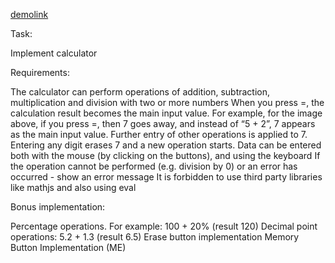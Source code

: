 [demolink](https://iryna713.github.io/Calculator_React_App/)

Task:

Implement calculator

Requirements:

The calculator can perform operations of addition, subtraction, multiplication and division with two or more numbers
When you press =, the calculation result becomes the main input value. For example, for the image above, if you press =, then 7 goes away, and instead of “5 + 2”, 7 appears as the main input value. Further entry of other operations is applied to 7. Entering any digit erases 7 and a new operation starts.
Data can be entered both with the mouse (by clicking on the buttons), and using the keyboard
If the operation cannot be performed (e.g. division by 0) or an error has occurred - show an error message
It is forbidden to use third party libraries like mathjs and also using eval

Bonus implementation:

Percentage operations. For example: 100 + 20% (result 120)
Decimal point operations: 5.2 + 1.3 (result 6.5)
Erase button implementation
Memory Button Implementation (ME)
